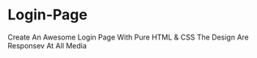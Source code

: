 # Login-Page

Create An Awesome Login Page With Pure HTML & CSS
The Design Are Responsev At All Media
